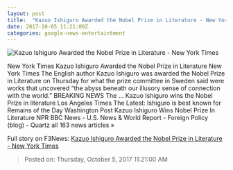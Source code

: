 ```yaml
---
layout: post
title:  "Kazuo Ishiguro Awarded the Nobel Prize in Literature - New York Times"
date: 2017-10-05 11:21:00Z
categories: google-news-entertaintment
---
```


![Kazuo Ishiguro Awarded the Nobel Prize in Literature - New York Times](https://static01.nyt.com/images/2017/10/06/world/06Nobel/06Nobel-facebookJumbo.jpg)

New York Times Kazuo Ishiguro Awarded the Nobel Prize in Literature New York Times The English author Kazuo Ishiguro was awarded the Nobel Prize in Literature on Thursday for what the prize committee in Sweden said were works that uncovered “the abyss beneath our illusory sense of connection with the world.” BREAKING NEWS The ... Kazuo Ishiguro wins the Nobel Prize in literature Los Angeles Times The Latest: Ishiguro is best known for Remains of the Day Washington Post Kazuo Ishiguro Wins Nobel Prize In Literature NPR BBC News - U.S. News & World Report - Foreign Policy (blog) - Quartz all 163 news articles »


Full story on F3News: [Kazuo Ishiguro Awarded the Nobel Prize in Literature - New York Times](http://www.f3nws.com/n/WQZNXG)

> Posted on: Thursday, October 5, 2017 11:21:00 AM
